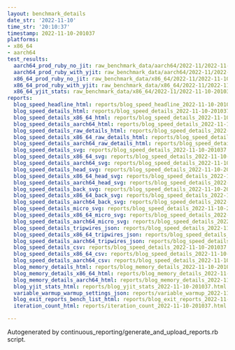 ```yaml
---
layout: benchmark_details
date_str: '2022-11-10'
time_str: '20:10:37'
timestamp: 2022-11-10-201037
platforms:
- x86_64
- aarch64
test_results:
  aarch64_prod_ruby_no_jit: raw_benchmark_data/aarch64/2022-11/2022-11-10-201037_basic_benchmark_aarch64_prod_ruby_no_jit.json
  aarch64_prod_ruby_with_yjit: raw_benchmark_data/aarch64/2022-11/2022-11-10-201037_basic_benchmark_aarch64_prod_ruby_with_yjit.json
  x86_64_prod_ruby_no_jit: raw_benchmark_data/x86_64/2022-11/2022-11-10-201037_basic_benchmark_x86_64_prod_ruby_no_jit.json
  x86_64_prod_ruby_with_yjit: raw_benchmark_data/x86_64/2022-11/2022-11-10-201037_basic_benchmark_x86_64_prod_ruby_with_yjit.json
  x86_64_yjit_stats: raw_benchmark_data/x86_64/2022-11/2022-11-10-201037_basic_benchmark_x86_64_yjit_stats.json
reports:
  blog_speed_headline_html: reports/blog_speed_headline_2022-11-10-201037.html
  blog_speed_details_html: reports/blog_speed_details_2022-11-10-201037.html
  blog_speed_details_x86_64_html: reports/blog_speed_details_2022-11-10-201037.x86_64.html
  blog_speed_details_aarch64_html: reports/blog_speed_details_2022-11-10-201037.aarch64.html
  blog_speed_details_raw_details_html: reports/blog_speed_details_2022-11-10-201037.raw_details.html
  blog_speed_details_x86_64_raw_details_html: reports/blog_speed_details_2022-11-10-201037.x86_64.raw_details.html
  blog_speed_details_aarch64_raw_details_html: reports/blog_speed_details_2022-11-10-201037.aarch64.raw_details.html
  blog_speed_details_svg: reports/blog_speed_details_2022-11-10-201037.svg
  blog_speed_details_x86_64_svg: reports/blog_speed_details_2022-11-10-201037.x86_64.svg
  blog_speed_details_aarch64_svg: reports/blog_speed_details_2022-11-10-201037.aarch64.svg
  blog_speed_details_head_svg: reports/blog_speed_details_2022-11-10-201037.head.svg
  blog_speed_details_x86_64_head_svg: reports/blog_speed_details_2022-11-10-201037.x86_64.head.svg
  blog_speed_details_aarch64_head_svg: reports/blog_speed_details_2022-11-10-201037.aarch64.head.svg
  blog_speed_details_back_svg: reports/blog_speed_details_2022-11-10-201037.back.svg
  blog_speed_details_x86_64_back_svg: reports/blog_speed_details_2022-11-10-201037.x86_64.back.svg
  blog_speed_details_aarch64_back_svg: reports/blog_speed_details_2022-11-10-201037.aarch64.back.svg
  blog_speed_details_micro_svg: reports/blog_speed_details_2022-11-10-201037.micro.svg
  blog_speed_details_x86_64_micro_svg: reports/blog_speed_details_2022-11-10-201037.x86_64.micro.svg
  blog_speed_details_aarch64_micro_svg: reports/blog_speed_details_2022-11-10-201037.aarch64.micro.svg
  blog_speed_details_tripwires_json: reports/blog_speed_details_2022-11-10-201037.tripwires.json
  blog_speed_details_x86_64_tripwires_json: reports/blog_speed_details_2022-11-10-201037.x86_64.tripwires.json
  blog_speed_details_aarch64_tripwires_json: reports/blog_speed_details_2022-11-10-201037.aarch64.tripwires.json
  blog_speed_details_csv: reports/blog_speed_details_2022-11-10-201037.csv
  blog_speed_details_x86_64_csv: reports/blog_speed_details_2022-11-10-201037.x86_64.csv
  blog_speed_details_aarch64_csv: reports/blog_speed_details_2022-11-10-201037.aarch64.csv
  blog_memory_details_html: reports/blog_memory_details_2022-11-10-201037.html
  blog_memory_details_x86_64_html: reports/blog_memory_details_2022-11-10-201037.x86_64.html
  blog_memory_details_aarch64_html: reports/blog_memory_details_2022-11-10-201037.aarch64.html
  blog_yjit_stats_html: reports/blog_yjit_stats_2022-11-10-201037.html
  variable_warmup_warmup_settings_json: reports/variable_warmup_2022-11-10-201037.warmup_settings.json
  blog_exit_reports_bench_list_html: reports/blog_exit_reports_2022-11-10-201037.bench_list.html
  iteration_count_html: reports/iteration_count_2022-11-10-201037.html

---
```

Autogenerated by continuous_reporting/generate_and_upload_reports.rb script.
